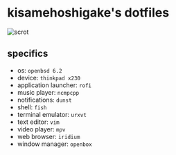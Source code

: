 # kisamehoshigake's dotfiles
![scrot](https://i.imgur.com/lEnCLVU.jpg)

## specifics
- os: `openbsd 6.2`
- device: `thinkpad x230`
- application launcher: `rofi`
- music player: `ncmpcpp`
- notifications: `dunst`
- shell: `fish`
- terminal emulator: `urxvt`
- text editor: `vim`
- video player: `mpv`
- web browser: `iridium`
- window manager: `openbox`

